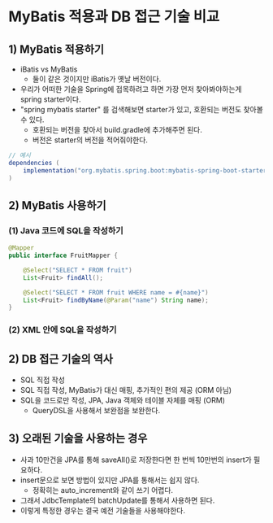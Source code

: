 # MyBatis 적용과 DB 접근 기술 비교
## 1) MyBatis 적용하기
- iBatis vs MyBatis
	- 둘이 같은 것이지만 iBatis가 옛날 버전이다.
- 우리가 어떠한 기술을 Spring에 접목하려고 하면 가장 먼저 찾아봐야하는게 spring starter이다.
- "spring mybatis starter" 를 검색해보면 starter가 있고, 호환되는 버전도 찾아볼 수 있다.
	- 호환되는 버전을 찾아서 build.gradle에 추가해주면 된다.
	- 버전은 starter의 버전을 적어줘야한다.
```groovy
// 예시
dependencies (
	implementation("org.mybatis.spring.boot:mybatis-spring-boot-starter:2.3.0")
)
```

## 2) MyBatis 사용하기
### (1) Java 코드에 SQL을 작성하기
```java
@Mapper
public interface FruitMapper {

	@Select("SELECT * FROM fruit")
	List<Fruit> findAll();

	@Select("SELECT * FROM fruit WHERE name = #{name}")
	List<Fruit> findByName(@Param("name") String name);
}
```

### (2) XML 안에 SQL을 작성하기

## 2) DB 접근 기술의 역사
- SQL 직접 작성
- SQL 직접 작성, MyBatis가 대신 매핑, 추가적인 편의 제공 (ORM 아님)
- SQL을 코드로만 작성, JPA, Java 객체와 테이블 자체를 매핑 (ORM)
	- QueryDSL을 사용해서 보완점을 보완한다.

## 3) 오래된 기술을 사용하는 경우
- 사과 10만건을 JPA를 통해 saveAll()로 저장한다면 한 번씩 10만번의 insert가 필요하다.
- insert문으로 보면 방법이 있지만 JPA를 통해서는 쉽지 않다.
	- 정확히는 auto_increment와 같이 쓰기 어렵다.
- 그래서 JdbcTemplate의 batchUpdate를 통해서 사용하면 된다.
- 이렇게 특정한 경우는 결국 예전 기술들을 사용해야한다.